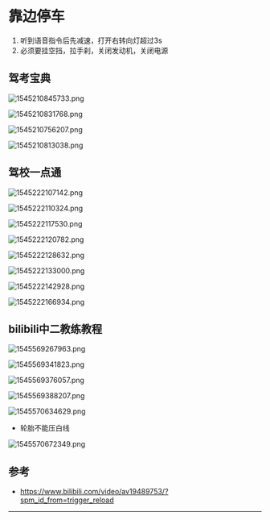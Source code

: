 # 靠边停车

1. 听到语音指令后先减速，打开右转向灯超过3s
2. 必须要挂空挡，拉手刹，关闭发动机，关闭电源

## 驾考宝典


![1545210845733.png](image/1545210845733.png)

![1545210831768.png](image/1545210831768.png)

![1545210756207.png](image/1545210756207.png)

![1545210813038.png](image/1545210813038.png)


## 驾校一点通

![1545222107142.png](image/1545222107142.png)

![1545222110324.png](image/1545222110324.png)

![1545222117530.png](image/1545222117530.png)

![1545222120782.png](image/1545222120782.png)

![1545222128632.png](image/1545222128632.png)

![1545222133000.png](image/1545222133000.png)

![1545222142928.png](image/1545222142928.png)

![1545222166934.png](image/1545222166934.png)




## bilibili中二教练教程

![1545569267963.png](image/1545569267963.png)

![1545569341823.png](image/1545569341823.png)

![1545569376057.png](image/1545569376057.png)

![1545569388207.png](image/1545569388207.png)

![1545570634629.png](image/1545570634629.png)

* 轮胎不能压白线

![1545570672349.png](image/1545570672349.png)




## 参考

* <https://www.bilibili.com/video/av19489753/?spm_id_from=trigger_reload>
---
